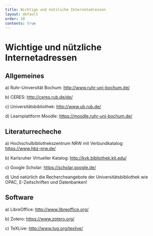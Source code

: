 ```yaml
---
title: Wichtige und nützliche Internetadressen
layout: default
order: 10
contents: true
---
```


# Wichtige und nützliche Internetadressen

## Allgemeines

a)  Ruhr-Universität Bochum: <http://www.ruhr-uni-bochum.de/>

b)  CERES: <http://ceres.rub.de/de/>

c)  Universitätsbibliothek: <http://www.ub.rub.de/>

d)  Learnplattform Moodle: <https://moodle.ruhr-uni-bochum.de/>

## Literaturrecheche

a)  Hochschulbibliothekszentrum NRW mit Verbundkatalog: <https://www.hbz-nrw.de/>

b)  Karlsruher Virtueller Katalog: <http://kvk.bibliothek.kit.edu/>

c)  Google Scholar: <https://scholar.google.de/>

d)  Und natürlich die Rechercheangebote der Universitätsbibliothek wie OPAC, E-Zeitschriften und Datenbanken!

## Software

a)  LibreOffice: <http://www.libreoffice.org/>

b)  Zotero: <https://www.zotero.org/>

c)  TeXLive: <http://www.tug.org/texlive/>
